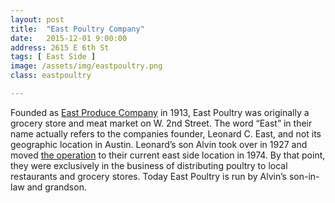 ```yaml
---
layout: post
title:  "East Poultry Company"
date:   2015-12-01 9:00:00
address: 2615 E 6th St
tags: [ East Side ]
image: /assets/img/eastpoultry.png
class: eastpoultry

---
```

Founded as [East Produce Company](http://www.lib.utexas.edu/taro/aushc/00211/ahc-00211.html) in 1913, East Poultry was originally a grocery store and meat market on W. 2nd Street. The word “East” in their name actually refers to the companies founder, Leonard C. East, and not its geographic location in Austin. Leonard’s son Alvin took over in 1927 and moved [the operation](http://texashistory.unt.edu/ark:/67531/metapth62965/m1/1/?q=east%20poultry) to their current east side location in 1974. By that point, they were exclusively in the business of distributing poultry to local restaurants and grocery stores. Today East Poultry is run by Alvin’s son-in-law and grandson.
